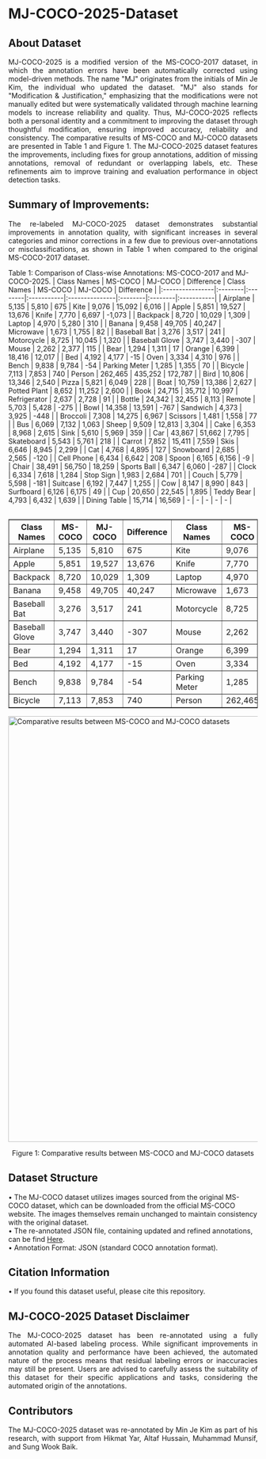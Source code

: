 # MJ-COCO-2025-Dataset

## About Dataset

<p align="justify">
MJ-COCO-2025 is a modified version of the MS-COCO-2017 dataset, in which the annotation errors have been automatically corrected using model-driven methods. The name "MJ" originates from the initials of Min Je Kim, the individual who updated the dataset. "MJ" also stands for "Modification & Justification," emphasizing that the modifications were not manually edited but were systematically validated through machine learning models to increase reliability and quality. Thus, MJ-COCO-2025 reflects both a personal identity and a commitment to improving the dataset through thoughtful modification, ensuring improved accuracy, reliability and consistency. The comparative results of MS-COCO and MJ-COCO datasets are presented in Table 1 and Figure 1. The MJ-COCO-2025 dataset features the improvements, including fixes for group annotations, addition of missing annotations, removal of redundant or overlapping labels, etc. These refinements aim to improve training and evaluation performance in object detection tasks.
</p>


## Summary of Improvements:
<p align="justify">
The re-labeled MJ-COCO-2025 dataset demonstrates substantial improvements in annotation quality, with significant increases in several categories and minor corrections in a few due to previous over-annotations or misclassifications, as shown in Table 1 when compared to the original MS-COCO-2017 dataset.
</p>

Table 1: Comparison of Class-wise Annotations: MS-COCO-2017 and MJ-COCO-2025.
| Class Names     | MS-COCO | MJ-COCO | Difference | Class Names    | MS-COCO | MJ-COCO | Difference |
|:----------------|:--------|:--------|:-----------|:---------------|:--------|:--------|:-----------|
| Airplane        | 5,135   | 5,810   | 675        | Kite           | 9,076   | 15,092  | 6,016      |
| Apple           | 5,851   | 19,527  | 13,676     | Knife          | 7,770   | 6,697   | -1,073     |
| Backpack        | 8,720   | 10,029  | 1,309      | Laptop         | 4,970   | 5,280   | 310        |
| Banana          | 9,458   | 49,705  | 40,247     | Microwave      | 1,673   | 1,755   | 82         |
| Baseball Bat    | 3,276   | 3,517   | 241        | Motorcycle     | 8,725   | 10,045  | 1,320      |
| Baseball Glove  | 3,747   | 3,440   | -307       | Mouse          | 2,262   | 2,377   | 115        |
| Bear            | 1,294   | 1,311   | 17         | Orange         | 6,399   | 18,416  | 12,017     |
| Bed             | 4,192   | 4,177   | -15        | Oven           | 3,334   | 4,310   | 976        |
| Bench           | 9,838   | 9,784   | -54        | Parking Meter  | 1,285   | 1,355   | 70         |
| Bicycle         | 7,113   | 7,853   | 740        | Person         | 262,465 | 435,252 | 172,787    |
| Bird            | 10,806  | 13,346  | 2,540      | Pizza          | 5,821   | 6,049   | 228        |
| Boat            | 10,759  | 13,386  | 2,627      | Potted Plant   | 8,652   | 11,252  | 2,600      |
| Book            | 24,715  | 35,712  | 10,997     | Refrigerator   | 2,637   | 2,728   | 91         |
| Bottle          | 24,342  | 32,455  | 8,113      | Remote         | 5,703   | 5,428   | -275       |
| Bowl            | 14,358  | 13,591  | -767       | Sandwich       | 4,373   | 3,925   | -448       |
| Broccoli        | 7,308   | 14,275  | 6,967      | Scissors       | 1,481   | 1,558   | 77         |
| Bus             | 6,069   | 7,132   | 1,063      | Sheep          | 9,509   | 12,813  | 3,304      |
| Cake            | 6,353   | 8,968   | 2,615      | Sink           | 5,610   | 5,969   | 359        |
| Car             | 43,867  | 51,662  | 7,795      | Skateboard     | 5,543   | 5,761   | 218        |
| Carrot          | 7,852   | 15,411  | 7,559      | Skis           | 6,646   | 8,945   | 2,299      |
| Cat             | 4,768   | 4,895   | 127        | Snowboard      | 2,685   | 2,565   | -120       |
| Cell Phone      | 6,434   | 6,642   | 208        | Spoon          | 6,165   | 6,156   | -9         |
| Chair           | 38,491  | 56,750  | 18,259     | Sports Ball    | 6,347   | 6,060   | -287       |
| Clock           | 6,334   | 7,618   | 1,284      | Stop Sign      | 1,983   | 2,684   | 701        |
| Couch           | 5,779   | 5,598   | -181       | Suitcase       | 6,192   | 7,447   | 1,255      |
| Cow             | 8,147   | 8,990   | 843        | Surfboard      | 6,126   | 6,175   | 49         |
| Cup             | 20,650  | 22,545  | 1,895      | Teddy Bear     | 4,793   | 6,432   | 1,639      |
| Dining Table    | 15,714  | 16,569  |   -        |    -           |   -     |   -     |   -        |


<div style="display:flex; justify-content:center;">

<table style="width:100%; max-width:1200px; table-layout:fixed; border-collapse:collapse;" border="1">
  <thead>
    <tr>
      <th>Class Names</th>
      <th>MS-COCO</th>
      <th>MJ-COCO</th>
      <th>Difference</th>
      <th>Class Names</th>
      <th>MS-COCO</th>
      <th>MJ-COCO</th>
      <th>Difference</th>
    </tr>
  </thead>
  <tbody>
    <tr>
      <td>Airplane</td><td>5,135</td><td>5,810</td><td>675</td>
      <td>Kite</td><td>9,076</td><td>15,092</td><td>6,016</td>
    </tr>
    <tr>
      <td>Apple</td><td>5,851</td><td>19,527</td><td>13,676</td>
      <td>Knife</td><td>7,770</td><td>6,697</td><td>-1,073</td>
    </tr>
    <tr>
      <td>Backpack</td><td>8,720</td><td>10,029</td><td>1,309</td>
      <td>Laptop</td><td>4,970</td><td>5,280</td><td>310</td>
    </tr>
    <tr>
      <td>Banana</td><td>9,458</td><td>49,705</td><td>40,247</td>
      <td>Microwave</td><td>1,673</td><td>1,755</td><td>82</td>
    </tr>
    <tr>
      <td>Baseball Bat</td><td>3,276</td><td>3,517</td><td>241</td>
      <td>Motorcycle</td><td>8,725</td><td>10,045</td><td>1,320</td>
    </tr>
    <tr>
      <td>Baseball Glove</td><td>3,747</td><td>3,440</td><td>-307</td>
      <td>Mouse</td><td>2,262</td><td>2,377</td><td>115</td>
    </tr>
    <tr>
      <td>Bear</td><td>1,294</td><td>1,311</td><td>17</td>
      <td>Orange</td><td>6,399</td><td>18,416</td><td>12,017</td>
    </tr>
    <tr>
      <td>Bed</td><td>4,192</td><td>4,177</td><td>-15</td>
      <td>Oven</td><td>3,334</td><td>4,310</td><td>976</td>
    </tr>
    <tr>
      <td>Bench</td><td>9,838</td><td>9,784</td><td>-54</td>
      <td>Parking Meter</td><td>1,285</td><td>1,355</td><td>70</td>
    </tr>
    <tr>
      <td>Bicycle</td><td>7,113</td><td>7,853</td><td>740</td>
      <td>Person</td><td>262,465</td><td>435,252</td><td>172,787</td>
    </tr>
  </tbody>
</table>

</div>




<div align="left">
  <img src="https://www.googleapis.com/download/storage/v1/b/kaggle-user-content/o/inbox%2F26520677%2F6af38e16f7a313e3ad560dc88525f87c%2FPicture14.svg?generation=1745669512762612&alt=media" 
       alt="Comparative results between MS-COCO and MJ-COCO datasets" 
       width="860" height="860"/>
  <p align="center">Figure 1: Comparative results between MS-COCO and MJ-COCO datasets</p>
</div>

## Dataset Structure
• The MJ-COCO dataset utilizes images sourced from the original MS-COCO dataset, which can be downloaded from the official MS-COCO website. The images themselves remain unchanged to maintain consistency with the original dataset.<br>
• The re-annotated JSON file, containing updated and refined annotations, can be find [Here](https://drive.google.com/file/d/1RPTBC0_H7PJjfMdBkFyTVo0m0dR7pXRc/view?usp=sharing).<br>
• Annotation Format: JSON (standard COCO annotation format).<br>


## Citation Information
 • If you found this dataset useful, please cite this repository.

## MJ-COCO-2025 Dataset Disclaimer
<p align="justify">
The MJ-COCO-2025 dataset has been re-annotated using a fully automated AI-based labeling process. While significant improvements in annotation quality and performance have been achieved, the automated nature of the process means that residual labeling errors or inaccuracies may still be present. Users are advised to carefully assess the suitability of this dataset for their specific applications and tasks, considering the automated origin of the annotations.
</p>

## Contributors
<p align="justify">The MJ-COCO-2025 dataset was re-annotated by Min Je Kim as part of his research, with support from Hikmat Yar, Altaf Hussain, Muhammad Munsif, and Sung Wook Baik.</p>
